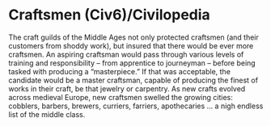 # Craftsmen (Civ6)/Civilopedia

The craft guilds of the Middle Ages not only protected craftsmen (and their customers from shoddy work), but insured that there would be ever more craftsmen. An aspiring craftsman would pass through various levels of training and responsibility – from apprentice to journeyman – before being tasked with producing a “masterpiece.” If that was acceptable, the candidate would be a master craftsman, capable of producing the finest of works in their craft, be that jewelry or carpentry. As new crafts evolved across medieval Europe, new craftsmen swelled the growing cities: cobblers, barbers, brewers, curriers, farriers, apothecaries … a nigh endless list of the middle class.
